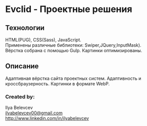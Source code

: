 # Evclid - Проектные решения
## Технологии
HTML(PUG), CSS(Sass), JavaScript.  
Применены различные библиотеки: Swiper,JQuery,InputMask).  
Вёрстка собрана с помощью Gulp. Картинки оптимизированы.
## Описание
Адаптивная вёрстка сайта проектных систем. Адаптивность и кроссбраузерность. Картинки в формате WebP.
### Created by:
Ilya Belevcev  
ilyabelevcev00@gmail.com  
http://www.linkedin.com/in/ilyabelevcev
